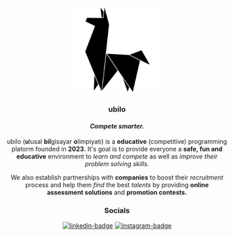 <div align="center">
    <a href="https://ubilo.space" target="_blank" rel="noopener noreferrer">
        <picture>
            <source media="(prefers-color-scheme: dark)" srcset="./ubilo-white.svg">
            <img src="./ubilo-black.svg" alt="ubilo-logo" width="200" height="200">
        </picture>
    </a>

### ubilo

#### _Compete smarter._

</div>

<div align="center">

ubilo (**u**lusal **bil**gisayar **o**limpiyatı) is a **educative** (competitive) programming platorm founded in **2023.** It's goal is to provide everyone a **safe, fun and educative** environment to _learn and compete_ as well as _improve their problem solving skills._

We also establish partnerships with **companies** to boost their _recruitment_ process and help them _find_ the best _talents_ by providing **online assessment solutions** and **promotion contests.**

</div>

<div align="center">

### Socials

[![linkedin-badge](https://img.shields.io/badge/LinkedIn-0A66C2?style=for-the-badge&logoColor=white)](https://www.linkedin.com/company/ubilo)
[![instagram-badge](https://img.shields.io/badge/Instagram-E4405F?logo=instagram&style=for-the-badge&logoColor=white)](https://www.instagram.com/ubilo.space_)

</div>
